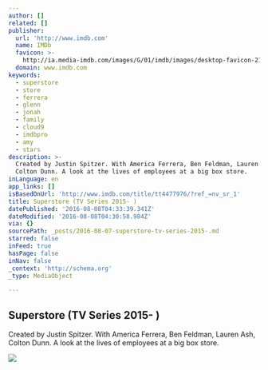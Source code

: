 ```yaml
---
author: []
related: []
publisher:
  url: 'http://www.imdb.com'
  name: IMDb
  favicon: >-
    http://ia.media-imdb.com/images/G/01/imdb/images/desktop-favicon-2165806970._CB282524575_.ico
  domain: www.imdb.com
keywords:
  - superstore
  - store
  - ferrera
  - glenn
  - jonah
  - family
  - cloud9
  - imdbpro
  - amy
  - stars
description: >-
  Created by Justin Spitzer. With America Ferrera, Ben Feldman, Lauren Ash,
  Colton Dunn. A look at the lives of employees at a big box store.
inLanguage: en
app_links: []
isBasedOnUrl: 'http://www.imdb.com/title/tt4477976/?ref_=nv_sr_1'
title: Superstore (TV Series 2015- )
datePublished: '2016-08-08T04:33:39.341Z'
dateModified: '2016-08-08T04:30:58.984Z'
via: {}
sourcePath: _posts/2016-08-07-superstore-tv-series-2015-.md
starred: false
inFeed: true
hasPage: false
inNav: false
_context: 'http://schema.org'
_type: MediaObject

---
```

<article style=""><h1>Superstore (TV Series 2015- )</h1><p>Created by Justin Spitzer. With America Ferrera, Ben Feldman, Lauren Ash, Colton Dunn. A look at the lives of employees at a big box store.</p><img src="http://ia.media-imdb.com/images/M/MV5BNzM3MTE5NzYyMV5BMl5BanBnXkFtZTgwMzQ4NDQ2OTE@._V1_UY1200_CR135,0,630,1200_AL_.jpg" /></article>